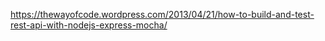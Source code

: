 https://thewayofcode.wordpress.com/2013/04/21/how-to-build-and-test-rest-api-with-nodejs-express-mocha/